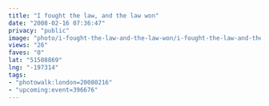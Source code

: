 ```yaml
---
title: "I fought the law, and the law won"
date: "2008-02-16 07:36:47"
privacy: "public"
image: "photo/i-fought-the-law-and-the-law-won/i-fought-the-law-and-the-law-won.jpg"
views: "26"
faves: "0"
lat: "51508869"
lng: "-197314"
tags:
- "photowalk:london=20080216"
- "upcoming:event=396676"
---
```


